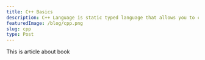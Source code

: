 ```yaml
---
title: C++ Basics
description: C++ Language is static typed language that allows you to create fast and reliable applications
featuredImage: /blog/cpp.png
slug: cpp
type: Post
---
```


This is article about book